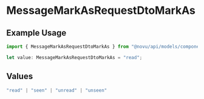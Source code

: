 # MessageMarkAsRequestDtoMarkAs

## Example Usage

```typescript
import { MessageMarkAsRequestDtoMarkAs } from "@novu/api/models/components";

let value: MessageMarkAsRequestDtoMarkAs = "read";
```

## Values

```typescript
"read" | "seen" | "unread" | "unseen"
```